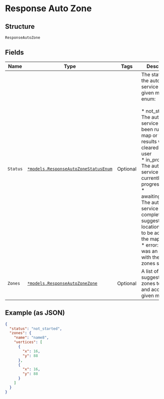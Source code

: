 
# Response Auto Zone

## Structure

`ResponseAutoZone`

## Fields

| Name | Type | Tags | Description |
|  --- | --- | --- | --- |
| `Status` | [`*models.ResponseAutoZoneStatusEnum`](../../doc/models/response-auto-zone-status-enum.md) | Optional | The status for the auto zones service for a given map. enum:<br><br>* not_started: The auto zones service has not been run on this map or the results were cleared by the user<br>* in_progress: The auto zones service is currently in progress<br>* awaiting_review: The auto zones service has completed and suggested location zones to be added to the map<br>* error: There was an error with the auto zones service |
| `Zones` | [`*models.ResponseAutoZoneZone`](../../doc/models/response-auto-zone-zone.md) | Optional | A list of suggested zones to review and accept for a given map |

## Example (as JSON)

```json
{
  "status": "not_started",
  "zones": {
    "name": "name8",
    "vertices": [
      {
        "x": 16,
        "y": 88
      },
      {
        "x": 16,
        "y": 88
      }
    ]
  }
}
```

